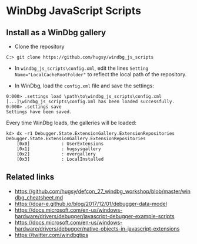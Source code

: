 # WinDbg JavaScript Scripts


## Install as a WinDbg gallery

 - Clone the repository
```
C:> git clone https://github.com/hugsy/windbg_js_scripts
```

 - In `windbg_js_scripts\config.xml`, edit the lines `Setting Name="LocalCacheRootFolder"` to reflect the local path of the repository.

 - In WinDbg, load the `config.xml` file and save the settings:
```
0:000> .settings load \path\to\windbg_js_scripts\config.xml
[...]\windbg_js_scripts\config.xml has been loaded successfully.
0:000> .settings save
Settings have been saved.
```

Every time WinDbg loads, the galleries will be loaded:

```
kd> dx -r1 Debugger.State.ExtensionGallery.ExtensionRepositories
Debugger.State.ExtensionGallery.ExtensionRepositories
    [0x0]            : UserExtensions
    [0x1]            : hugsysgallery
    [0x2]            : overgallery
    [0x3]            : LocalInstalled
```


## Related links

 - https://github.com/hugsy/defcon_27_windbg_workshop/blob/master/windbg_cheatsheet.md
 - https://doar-e.github.io/blog/2017/12/01/debugger-data-model
 - https://docs.microsoft.com/en-us/windows-hardware/drivers/debugger/javascript-debugger-example-scripts
 - https://docs.microsoft.com/en-us/windows-hardware/drivers/debugger/native-objects-in-javascript-extensions
 - https://twitter.com/windbgtips
